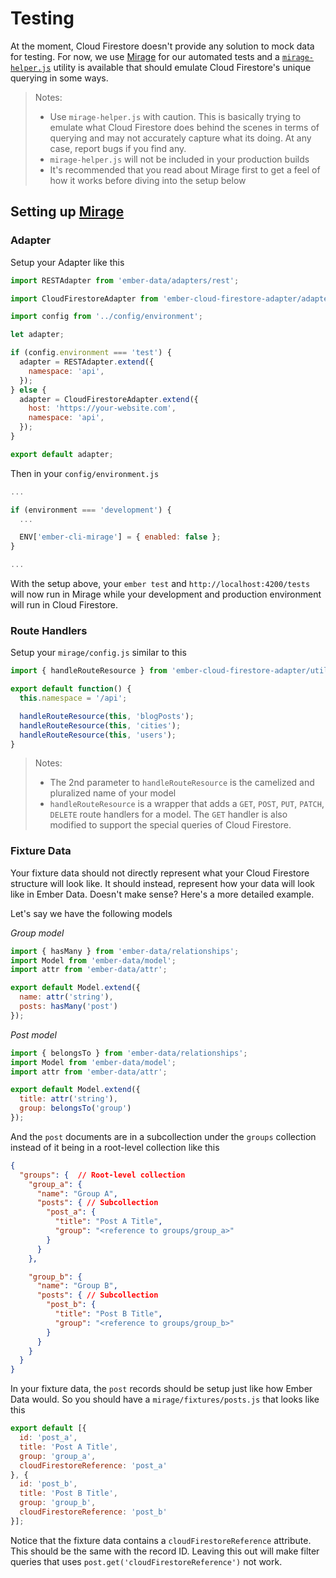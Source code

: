 # Testing

At the moment, Cloud Firestore doesn't provide any solution to mock data for testing. For now, we use [Mirage](https://github.com/samselikoff/ember-cli-mirage) for our automated tests and a [`mirage-helper.js`](https://github.com/rmmmp/ember-cloud-firestore-adapter/blob/master/addon/utils/mirage-helpers.js) utility is available that should emulate Cloud Firestore's unique querying in some ways.

> Notes:
>
> - Use `mirage-helper.js` with caution. This is basically trying to emulate what Cloud Firestore does behind the scenes in terms of querying and may not accurately capture what its doing. At any case, report bugs if you find any.
> - `mirage-helper.js` will not be included in your production builds
> - It's recommended that you read about Mirage first to get a feel of how it works before diving into the setup below

## Setting up [Mirage](https://github.com/samselikoff/ember-cli-mirage)

### Adapter

Setup your Adapter like this

```javascript
import RESTAdapter from 'ember-data/adapters/rest';

import CloudFirestoreAdapter from 'ember-cloud-firestore-adapter/adapters/cloud-firestore';

import config from '../config/environment';

let adapter;

if (config.environment === 'test') {
  adapter = RESTAdapter.extend({
    namespace: 'api',
  });
} else {
  adapter = CloudFirestoreAdapter.extend({
    host: 'https://your-website.com',
    namespace: 'api',
  });
}

export default adapter;
```

Then in your `config/environment.js`

```javascript
...

if (environment === 'development') {
  ...

  ENV['ember-cli-mirage'] = { enabled: false };
}

...
```

With the setup above, your `ember test` and `http://localhost:4200/tests` will now run in Mirage while your development and production environment will run in Cloud Firestore.

### Route Handlers

Setup your `mirage/config.js` similar to this

```javascript
import { handleRouteResource } from 'ember-cloud-firestore-adapter/utils/mirage-helpers';

export default function() {
  this.namespace = '/api';

  handleRouteResource(this, 'blogPosts');
  handleRouteResource(this, 'cities');
  handleRouteResource(this, 'users');
}
```

> Notes:
>
> - The 2nd parameter to `handleRouteResource` is the camelized and pluralized name of your model
> - `handleRouteResource` is a wrapper that adds a `GET`, `POST`, `PUT`, `PATCH`, `DELETE` route handlers for a model. The `GET` handler is also modified to support the special queries of Cloud Firestore.

### Fixture Data

Your fixture data should not directly represent what your Cloud Firestore structure will look like. It should instead, represent how your data will look like in Ember Data. Doesn't make sense? Here's a more detailed example.

Let's say we have the following models

*Group model*

```javascript
import { hasMany } from 'ember-data/relationships';
import Model from 'ember-data/model';
import attr from 'ember-data/attr';

export default Model.extend({
  name: attr('string'),
  posts: hasMany('post')
});
```

*Post model*

```javascript
import { belongsTo } from 'ember-data/relationships';
import Model from 'ember-data/model';
import attr from 'ember-data/attr';

export default Model.extend({
  title: attr('string'),
  group: belongsTo('group')
});
```

And the `post` documents are in a subcollection under the `groups` collection instead of it being in a root-level collection like this

```json
{
  "groups": {  // Root-level collection
    "group_a": {
      "name": "Group A",
      "posts": { // Subcollection
        "post_a": {
          "title": "Post A Title",
          "group": "<reference to groups/group_a>"
        }
      }
    },

    "group_b": {
      "name": "Group B",
      "posts": { // Subcollection
        "post_b": {
          "title": "Post B Title",
          "group": "<reference to groups/group_b>"
        }
      }
    }
  }
}
```

In your fixture data, the `post` records should be setup just like how Ember Data would. So you should have a `mirage/fixtures/posts.js` that looks like this

```javascript
export default [{
  id: 'post_a',
  title: 'Post A Title',
  group: 'group_a',
  cloudFirestoreReference: 'post_a'
}, {
  id: 'post_b',
  title: 'Post B Title',
  group: 'group_b',
  cloudFirestoreReference: 'post_b'
}];
```

Notice that the fixture data contains a `cloudFirestoreReference` attribute. This should be the same with the record ID. Leaving this out will make filter queries that uses `post.get('cloudFirestoreReference')` not work.
